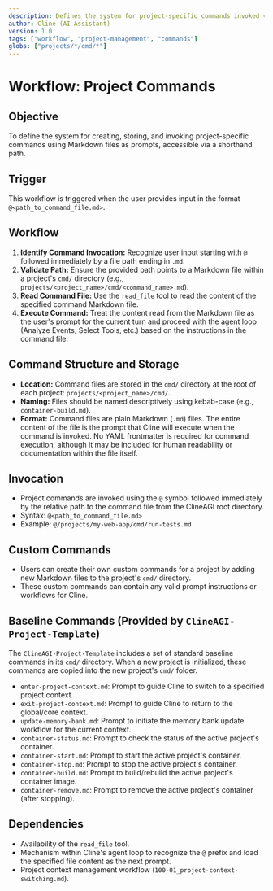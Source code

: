 ```yaml
---
description: Defines the system for project-specific commands invoked via a shorthand path.
author: Cline (AI Assistant)
version: 1.0
tags: ["workflow", "project-management", "commands"]
globs: ["projects/*/cmd/*"]
---
```

# Workflow: Project Commands

## Objective

To define the system for creating, storing, and invoking project-specific commands using Markdown files as prompts, accessible via a shorthand path.

## Trigger

This workflow is triggered when the user provides input in the format `@<path_to_command_file.md>`.

## Workflow

1.  **Identify Command Invocation:** Recognize user input starting with `@` followed immediately by a file path ending in `.md`.
2.  **Validate Path:** Ensure the provided path points to a Markdown file within a project's `cmd/` directory (e.g., `projects/<project_name>/cmd/<command_name>.md`).
3.  **Read Command File:** Use the `read_file` tool to read the content of the specified command Markdown file.
4.  **Execute Command:** Treat the content read from the Markdown file as the user's prompt for the current turn and proceed with the agent loop (Analyze Events, Select Tools, etc.) based on the instructions in the command file.

## Command Structure and Storage

-   **Location:** Command files are stored in the `cmd/` directory at the root of each project: `projects/<project_name>/cmd/`.
-   **Naming:** Files should be named descriptively using kebab-case (e.g., `container-build.md`).
-   **Format:** Command files are plain Markdown (`.md`) files. The entire content of the file is the prompt that Cline will execute when the command is invoked. No YAML frontmatter is required for command execution, although it may be included for human readability or documentation within the file itself.

## Invocation

-   Project commands are invoked using the `@` symbol followed immediately by the relative path to the command file from the ClineAGI root directory.
-   Syntax: `@<path_to_command_file.md>`
-   Example: `@/projects/my-web-app/cmd/run-tests.md`

## Custom Commands

-   Users can create their own custom commands for a project by adding new Markdown files to the project's `cmd/` directory.
-   These custom commands can contain any valid prompt instructions or workflows for Cline.

## Baseline Commands (Provided by `ClineAGI-Project-Template`)

The `ClineAGI-Project-Template` includes a set of standard baseline commands in its `cmd/` directory. When a new project is initialized, these commands are copied into the new project's `cmd/` folder.

-   `enter-project-context.md`: Prompt to guide Cline to switch to a specified project context.
-   `exit-project-context.md`: Prompt to guide Cline to return to the global/core context.
-   `update-memory-bank.md`: Prompt to initiate the memory bank update workflow for the current context.
-   `container-status.md`: Prompt to check the status of the active project's container.
-   `container-start.md`: Prompt to start the active project's container.
-   `container-stop.md`: Prompt to stop the active project's container.
-   `container-build.md`: Prompt to build/rebuild the active project's container image.
-   `container-remove.md`: Prompt to remove the active project's container (after stopping).

## Dependencies

-   Availability of the `read_file` tool.
-   Mechanism within Cline's agent loop to recognize the `@` prefix and load the specified file content as the next prompt.
-   Project context management workflow (`100-01_project-context-switching.md`).
